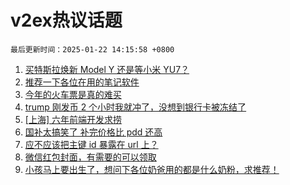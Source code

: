 # v2ex热议话题

`最后更新时间：2025-01-22 14:15:58 +0800`

1. [买特斯拉焕新 Model Y 还是等小米 YU7？](https://www.v2ex.com/t/1106788)
1. [推荐一下各位在用的笔记软件](https://www.v2ex.com/t/1106847)
1. [今年的火车票是真的难买](https://www.v2ex.com/t/1106973)
1. [trump 刚发币 2 个小时我就冲了，没想到银行卡被冻结了](https://www.v2ex.com/t/1106952)
1. [[上海] 六年前端开发求捞](https://www.v2ex.com/t/1106808)
1. [国补太搞笑了 补完价格比 pdd 还高](https://www.v2ex.com/t/1106975)
1. [应不应该把主键 id 暴露在 url 上？](https://www.v2ex.com/t/1106781)
1. [微信红包封面，有需要的可以领取](https://www.v2ex.com/t/1106962)
1. [小孩马上要出生了，想问下各位奶爸用的都是什么奶粉，求推荐！](https://www.v2ex.com/t/1106802)

